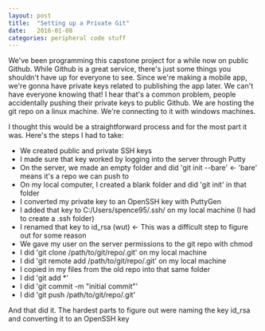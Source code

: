 ```yaml
---
layout: post
title:  "Setting up a Private Git"
date:   2016-01-08
categories: peripheral code stuff
---
```

We've been programming this capstone project for a while now on public Github. While Github is a great service, there's just some things you shouldn't
have up for everyone to see. Since we're making a mobile app, we're gonna have private keys related to publishing the app later. We can't have everyone
knowing that! I hear that's a common problem, people accidentally pushing their private keys to public Github. We are hosting the git repo on a linux machine.
We're connecting to it with windows machines.

I thought this would be a straightforward process and for the most part it was. Here's the steps I had to take:

* We created public and private SSH keys
* I made sure that key worked by logging into the server through Putty
* On the server, we made an empty folder and did 'git init --bare' <- 'bare' means it's a repo we can push to
* On my local computer, I created a blank folder and did 'git init' in that folder
* I converted my private key to an OpenSSH key with PuttyGen
* I added that key to C:/Users/spence95/.ssh/ on my local machine (I had to create a .ssh folder)
* I renamed that key to id_rsa (wut) <- This was a difficult step to figure out for some reason
* We gave my user on the server permissions to the git repo with chmod
* I did 'git clone /path/to/git/repo/.git' on my local machine
* I did 'git remote add /path/to/git/repo/.git' on my local machine
* I copied in my files from the old repo into that same folder
* I did 'git add *'
* I did 'git commit -m "initial commit"'
* I did 'git push /path/to/git/repo/.git'

And that did it. The hardest parts to figure out were naming the key id_rsa and converting it to an OpenSSH key

